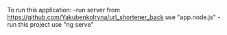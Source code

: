 To run this application: 
-run server from  https://github.com/YakubenkoIryna/url_shortener_back 
use "app.node.js"
-run this project 
use "ng serve"
